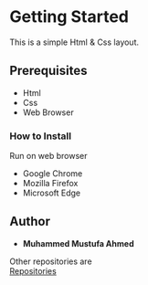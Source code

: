 <h1>Getting Started</h1>
<p>This is a simple Html & Css layout.</p>

<h2>Prerequisites</h2>
<ul><li>Html</li><li>Css</li><li>Web Browser</li></ul>
<h3>How to Install</h3>
<p>Run on web browser</p>
<ul><li>Google Chrome</li><li>Mozilla Firefox</li><li>Microsoft Edge</li></ul>
<h2>Author</h2>
<ul><li><b>Muhammed Mustufa Ahmed</b></li></ul>
<p>Other repositories are <br> <a href = "https://github.com/mustufaahmed?tab=repositories">Repositories</a></p>